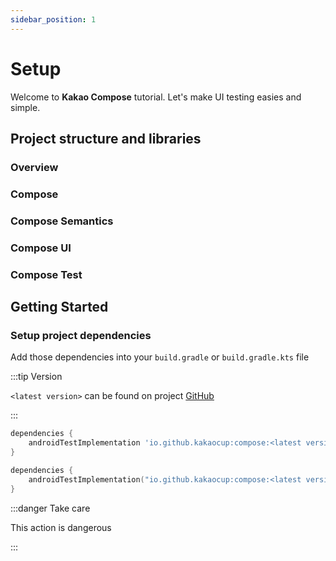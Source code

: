 ```yaml
---
sidebar_position: 1
---
```


# Setup

Welcome to **Kakao Compose** tutorial. Let's make UI testing easies and simple.


## Project structure and libraries

### Overview

### Compose

### Compose Semantics

### Compose UI

### Compose Test

## Getting Started

### Setup project dependencies
Add those dependencies into your `build.gradle` or `build.gradle.kts` file

:::tip Version

`<latest version>` can be found on project [GitHub](https://github.com/KakaoCup/compose)

:::

```groovy
dependencies {
    androidTestImplementation 'io.github.kakaocup:compose:<latest version>'
}
```

```kotlin
dependencies {
    androidTestImplementation("io.github.kakaocup:compose:<latest version>")
}
```


:::danger Take care

This action is dangerous

:::